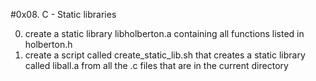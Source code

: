 #0x08. C - Static libraries

0. create a static library libholberton.a containing all functions listed in holberton.h
1. create a script called create_static_lib.sh that creates a static library called liball.a from all the .c files that are in the current directory
